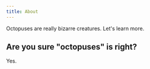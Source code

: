 ```yaml
---
title: About
---
```


Octopuses are really bizarre creatures. Let's learn more.

## Are you sure "octopuses" is right?

Yes.
